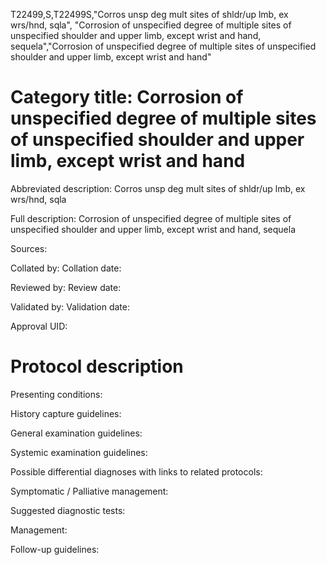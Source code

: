 T22499,S,T22499S,"Corros unsp deg mult sites of shldr/up lmb, ex wrs/hnd, sqla", "Corrosion of unspecified degree of multiple sites of unspecified shoulder and upper limb, except wrist and hand, sequela","Corrosion of unspecified degree of multiple sites of unspecified shoulder and upper limb, except wrist and hand"
# Category title: Corrosion of unspecified degree of multiple sites of unspecified shoulder and upper limb, except wrist and hand

Abbreviated description: Corros unsp deg mult sites of shldr/up lmb, ex wrs/hnd, sqla

Full description: Corrosion of unspecified degree of multiple sites of unspecified shoulder and upper limb, except wrist and hand, sequela

Sources:

Collated by:
Collation date:

Reviewed by:
Review date:

Validated by:
Validation date:

Approval UID:

# Protocol description

Presenting conditions:

History capture guidelines:

General examination guidelines:

Systemic examination guidelines:

Possible differential diagnoses with links to related protocols:

Symptomatic / Palliative management:

Suggested diagnostic tests:

Management:

Follow-up guidelines:
